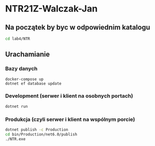 # NTR21Z-Walczak-Jan
## Na początek by byc w odpowiednim katalogu
```bash
cd lab4/NTR
```

## Urachamianie 
### Bazy danych
```
docker-compose up
dotnet ef database update
```

### Development (serwer i klient na osobnych portach)

```bash
dotnet run
```

### Produkcja (czyli serwer i klient na wspólnym porcie)

```bash
dotnet publish -c Production
cd bin/Production/net6.0/publish
./NTR.exe
```
